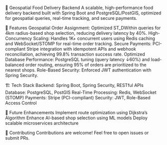 📍 Geospatial Food Delivery Backend
A scalable, high-performance food delivery backend built with Spring Boot and PostgreSQL/PostGIS, optimized for geospatial queries, real-time tracking, and secure payments.

🚀 Features
Geospatial Order Assignment: Optimized ST_DWithin queries for 4km radius-based shop selection, reducing delivery latency by 40%.
High-Concurrency Scaling: Handles 1K+ concurrent users using Redis caching and WebSocket/STOMP for real-time order tracking.
Secure Payments: PCI-compliant Stripe integration with idempotent APIs and webhook reconciliation, achieving 99.8% transaction success rate.
Optimized Database Performance: PostgreSQL tuning (query latency ↓60%) and load-balanced order routing, ensuring 95% of orders are prioritized to the nearest shops.
Role-Based Security: Enforced JWT authentication with Spring Security.


🏗️ Tech Stack
Backend: Spring Boot, Spring Security, RESTful APIs
Database: PostgreSQL, PostGIS
Real-Time Processing: Redis, WebSocket (STOMP)
Payments: Stripe (PCI-compliant)
Security: JWT, Role-Based Access Control


📌 Future Enhancements
Implement route optimization using Dijkstra’s Algorithm
Enhance AI-based shop selection using ML models
Deploy scalable microservices architecture


🎯 Contributing
Contributions are welcome! Feel free to open issues or submit PRs.



